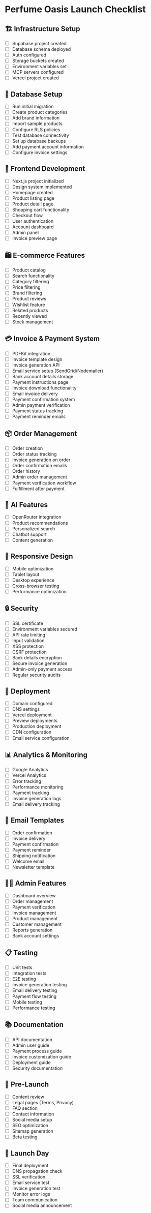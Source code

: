 # Perfume Oasis Launch Checklist

## 🏗️ Infrastructure Setup
- [ ] Supabase project created
- [ ] Database schema deployed
- [ ] Auth configured
- [ ] Storage buckets created
- [ ] Environment variables set
- [ ] MCP servers configured
- [ ] Vercel project created

## 💾 Database Setup
- [ ] Run initial migration
- [ ] Create product categories
- [ ] Add brand information
- [ ] Import sample products
- [ ] Configure RLS policies
- [ ] Test database connectivity
- [ ] Set up database backups
- [ ] Add payment account information
- [ ] Configure invoice settings

## 🎨 Frontend Development
- [ ] Next.js project initialized
- [ ] Design system implemented
- [ ] Homepage created
- [ ] Product listing page
- [ ] Product detail page
- [ ] Shopping cart functionality
- [ ] Checkout flow
- [ ] User authentication
- [ ] Account dashboard
- [ ] Admin panel
- [ ] Invoice preview page

## 🛍️ E-commerce Features
- [ ] Product catalog
- [ ] Search functionality
- [ ] Category filtering
- [ ] Price filtering
- [ ] Brand filtering
- [ ] Product reviews
- [ ] Wishlist feature
- [ ] Related products
- [ ] Recently viewed
- [ ] Stock management

## 💳 Invoice & Payment System
- [ ] PDFKit integration
- [ ] Invoice template design
- [ ] Invoice generation API
- [ ] Email service setup (SendGrid/Nodemailer)
- [ ] Bank account details storage
- [ ] Payment instructions page
- [ ] Invoice download functionality
- [ ] Email invoice delivery
- [ ] Payment confirmation system
- [ ] Admin payment verification
- [ ] Payment status tracking
- [ ] Payment reminder emails

## 📦 Order Management
- [ ] Order creation
- [ ] Order status tracking
- [ ] Invoice generation on order
- [ ] Order confirmation emails
- [ ] Order history
- [ ] Admin order management
- [ ] Payment verification workflow
- [ ] Fulfillment after payment

## 🤖 AI Features
- [ ] OpenRouter integration
- [ ] Product recommendations
- [ ] Personalized search
- [ ] Chatbot support
- [ ] Content generation

## 📱 Responsive Design
- [ ] Mobile optimization
- [ ] Tablet layout
- [ ] Desktop experience
- [ ] Cross-browser testing
- [ ] Performance optimization

## 🔒 Security
- [ ] SSL certificate
- [ ] Environment variables secured
- [ ] API rate limiting
- [ ] Input validation
- [ ] XSS protection
- [ ] CSRF protection
- [ ] Bank details encryption
- [ ] Secure invoice generation
- [ ] Admin-only payment access
- [ ] Regular security audits

## 🚀 Deployment
- [ ] Domain configured
- [ ] DNS settings
- [ ] Vercel deployment
- [ ] Preview deployments
- [ ] Production deployment
- [ ] CDN configuration
- [ ] Email service configuration

## 📊 Analytics & Monitoring
- [ ] Google Analytics
- [ ] Vercel Analytics
- [ ] Error tracking
- [ ] Performance monitoring
- [ ] Payment tracking
- [ ] Invoice generation logs
- [ ] Email delivery tracking

## 📧 Email Templates
- [ ] Order confirmation
- [ ] Invoice delivery
- [ ] Payment confirmation
- [ ] Payment reminder
- [ ] Shipping notification
- [ ] Welcome email
- [ ] Newsletter template

## 👨‍💼 Admin Features
- [ ] Dashboard overview
- [ ] Order management
- [ ] Payment verification
- [ ] Invoice management
- [ ] Product management
- [ ] Customer management
- [ ] Reports generation
- [ ] Bank account settings

## 📋 Testing
- [ ] Unit tests
- [ ] Integration tests
- [ ] E2E testing
- [ ] Invoice generation testing
- [ ] Email delivery testing
- [ ] Payment flow testing
- [ ] Mobile testing
- [ ] Performance testing

## 📚 Documentation
- [ ] API documentation
- [ ] Admin user guide
- [ ] Payment process guide
- [ ] Invoice customization guide
- [ ] Deployment guide
- [ ] Security documentation

## 🎯 Pre-Launch
- [ ] Content review
- [ ] Legal pages (Terms, Privacy)
- [ ] FAQ section
- [ ] Contact information
- [ ] Social media setup
- [ ] SEO optimization
- [ ] Sitemap generation
- [ ] Beta testing

## 🚀 Launch Day
- [ ] Final deployment
- [ ] DNS propagation check
- [ ] SSL verification
- [ ] Email service test
- [ ] Invoice generation test
- [ ] Monitor error logs
- [ ] Team communication
- [ ] Social media announcement

